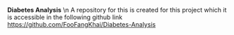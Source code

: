 **Diabetes Analysis** \n
A repository for this is created for this project which it is accessible in the following github link https://github.com/FooFangKhai/Diabetes-Analysis
